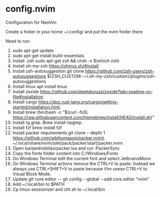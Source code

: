 # config.nvim
Configuration for NeoVim

Create a folder in your home ~/.config/ and put the nvim folder there

Need to run:
1. sudo apt-get update
2. sudo apt-get install build-essentials
3. Install .zsh sudo apt-get zsh && chsh -s $(which zsh)
4. Install oh-my-zsh https://ohmyz.sh/#install.
5. Install zsh-autosuggestion git clone https://github.com/zsh-users/zsh-autosuggestions ${ZSH_CUSTOM:-~/.oh-my-zsh/custom}/plugins/zsh-autosuggestions
6. Install tmux apt install tmux
7. Install zoxide https://github.com/ajeetdsouza/zoxide?tab=readme-ov-file#installation.
8. Install cargo https://doc.rust-lang.org/cargo/getting-started/installation.html.
9. Install brew /bin/bash -c "$(curl -fsSL https://raw.githubusercontent.com/Homebrew/install/HEAD/install.sh)"
10. Install rg grep. Brew install ripgrep.
11. Install fzf brew install fzf
12. Install packer requirements git clone --depth 1 https://github.com/wbthomason/packer.nvim\
 ~/.local/share/nvim/site/pack/packer/start/packer.nvim
13. Open lua/pedroleitao/packer.lua and run :PackerSync
14. Copy the fonts folder content into C:/Windows/Fonts
15. On Windows Terminal edit the current font and select JetbrainsMono
16. On Windows Terminal actions remove the CTRL+V to paste. Instead we always use CTRL+SHIFT+V to paste because Vim usese CTRL+V to Visual Block Mode.
17. Update git core editor -- git config --global --add core.editor "nvim"
18. Add ~/.local/bin to $PATH
19. Cp tmux-sessionizer and cht.sh to ~/.local/bin
